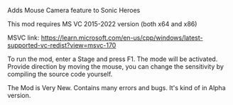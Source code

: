 Adds Mouse Camera feature to Sonic Heroes

This mod requires MS VC 2015-2022 version (both x64 and x86)

MSVC link: https://learn.microsoft.com/en-us/cpp/windows/latest-supported-vc-redist?view=msvc-170

To run the mod, enter a Stage and press F1. The mode will be activated.
Provide direction by moving the mouse, you can change the sensitivity by compiling the source code yourself.


The Mod is Very New. Contains many errors and bugs. It's kind of in Alpha version.
